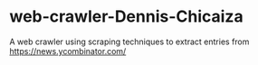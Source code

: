 # web-crawler-Dennis-Chicaiza
A web crawler using scraping techniques to extract entries from https://news.ycombinator.com/
